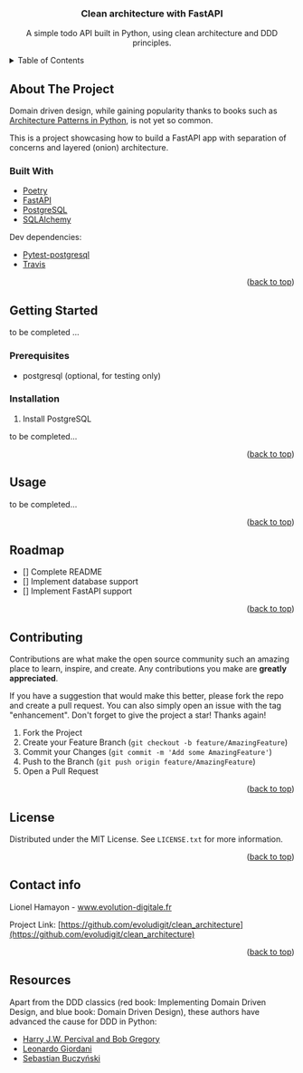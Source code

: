 <!-- PROJECT SHIELDS -->
<!-- PROJECT LOGO -->
  <h3 align="center">Clean architecture with FastAPI</h3>

  <p align="center">
    A simple todo API built in Python, using clean architecture and DDD
    principles.
  </p>
</div>



<!-- TABLE OF CONTENTS -->
<details>
  <summary>Table of Contents</summary>
  <ol>
    <li>
      <a href="#about-the-project">About The Project</a>
      <ul>
        <li><a href="#built-with">Built With</a></li>
      </ul>
    </li>
    <li>
      <a href="#getting-started">Getting Started</a>
      <ul>
        <li><a href="#prerequisites">Prerequisites</a></li>
        <li><a href="#installation">Installation</a></li>
      </ul>
    </li>
    <li><a href="#usage">Usage</a></li>
    <li><a href="#roadmap">Roadmap</a></li>
    <li><a href="#contributing">Contributing</a></li>
    <li><a href="#license">License</a></li>
    <li><a href="#contact">Contact</a></li>
    <li><a href="#acknowledgments">Acknowledgments</a></li>
  </ol>
</details>



<!-- ABOUT THE PROJECT -->
## About The Project

Domain driven design, while gaining popularity thanks to books such as
[Architecture Patterns in Python](www.cosmicpython.com), is not yet so common.

This is a project showcasing how to build a FastAPI app with separation of
concerns and layered (onion) architecture.

### Built With


* [Poetry](https://python-poetry.org)
* [FastAPI](https://fastapi.tiangolo.com/)
* [PostgreSQL](https://www.postgresql.org/)
* [SQLAlchemy](https://www.sqlalchemy.org)


Dev dependencies:

* [Pytest-postgresql](https://pytest-pgsql.readthedocs.io/en/latest/)
* [Travis](https://www.travis-ci.com)

<p align="right">(<a href="#top">back to top</a>)</p>



<!-- GETTING STARTED -->

## Getting Started

to be completed …

### Prerequisites

* postgresql (optional, for testing only)

### Installation

1. Install PostgreSQL

to be completed…
<p align="right">(<a href="#top">back to top</a>)</p>



<!-- USAGE EXAMPLES -->
## Usage

to be completed…

<p align="right">(<a href="#top">back to top</a>)</p>



<!-- ROADMAP -->
## Roadmap

- [] Complete README
- [] Implement database support
- [] Implement FastAPI support

<p align="right">(<a href="#top">back to top</a>)</p>



<!-- CONTRIBUTING -->
## Contributing

Contributions are what make the open source community such an amazing place to learn, inspire, and create. Any contributions you make are **greatly appreciated**.

If you have a suggestion that would make this better, please fork the repo and create a pull request. You can also simply open an issue with the tag "enhancement".
Don't forget to give the project a star! Thanks again!

1. Fork the Project
2. Create your Feature Branch (`git checkout -b feature/AmazingFeature`)
3. Commit your Changes (`git commit -m 'Add some AmazingFeature'`)
4. Push to the Branch (`git push origin feature/AmazingFeature`)
5. Open a Pull Request

<p align="right">(<a href="#top">back to top</a>)</p>



<!-- LICENSE -->
## License

Distributed under the MIT License. See `LICENSE.txt` for more information.

<p align="right">(<a href="#top">back to top</a>)</p>



<!-- CONTACT -->
## Contact info

Lionel Hamayon - www.evolution-digitale.fr

Project Link: [https://github.com/evoludigit/clean_architecture](https://github.com/evoludigit/clean_architecture)

<p align="right">(<a href="#top">back to top</a>)</p>



<!-- ACKNOWLEDGMENTS -->
## Resources

Apart from the DDD classics (red book: Implementing Domain Driven Design, and
blue book: Domain Driven Design), these authors have advanced the cause for DDD
in Python:

* [Harry J.W. Percival and Bob Gregory](https://www.cosmicpython.com/)
* [Leonardo Giordani](https://leanpub.com/clean-architectures-in-python)
* [Sebastian Buczyński](https://breadcrumbscollector.tech/)
